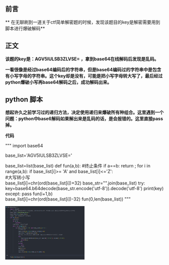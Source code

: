 ## 前言
** 在无聊刷到一道关于ctf简单解密题的时候，发现该题目的key是解密需要用到脚本进行爆破解码**
## 正文
**该题的key是：AGV5IULSB3ZLVSE=   ，拿到base64在线解码后发现是乱码。**

**一看很像是经过base64编码后的字符串，但是base64编码过的字符串中是包含有小写字母的字符串。这个key却是没有，可能是把小写字母转大写了，最后经过python爆破小写再base64解码之后，成功解码出来。**

## python 脚本
**想起许久之前学习过的递归方法，决定使用递归来爆破所有种组合。这里遇到一个问题：python中base6解码如果解出来是乱码的话，是会报错的。这里直接pass掉。**

**代码**

"""
import base64

base_list='AGV5IULSB3ZLVSE='

base_list=list(base_list)
def fun(a,b):
    #终止条件
    if a==b:
        return ;
    for i in range(a,b):
        if base_list[i]>= 'A' and base_list[i]<='Z':  
            #大写转小写        
            base_list[i]=chr(ord(base_list[i])+32)
            base_str="".join(base_list) 
            try:
                key=base64.b64decode(base_str.encode('utf-8')).decode('utf-8')
                print(key)           
            except:
                pass
            fun(i+1,b)          
            base_list[i]=chr(ord(base_list[i])-32)
fun(0,len(base_list))
"""

<img src="../assets/images/decodebase64.png" width="50%">